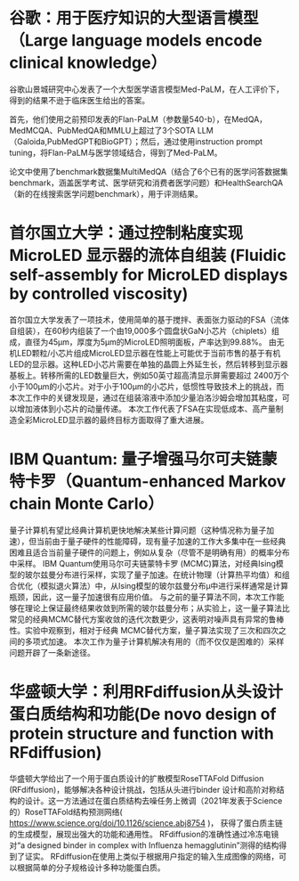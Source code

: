 # 谷歌：用于医疗知识的大型语言模型（Large language models encode clinical knowledge）
谷歌山景城研究中心发表了一个大型医学语言模型Med-PaLM，在人工评价下，得到的结果不逊于临床医生给出的答案。

首先，他们使用之前预印发表的Flan-PaLM（参数量540-b），在MedQA，MedMCQA、PubMedQA和MMLU上超过了3个SOTA LLM（Galoida,PubMedGPT和BioGPT）；然后，通过使用instruction prompt tuning，将Flan-PaLM与医学领域结合，得到了Med-PaLM。

论文中使用了benchmark数据集MultiMedQA（结合了6个已有的医学问答数据集benchmark，涵盖医学考试、医学研究和消费者医学问题）和HealthSearchQA（新的在线搜索医学问题benchmark），用于评测结果。

# 首尔国立大学：通过控制粘度实现 MicroLED 显示器的流体自组装 (Fluidic self-assembly for MicroLED displays by controlled viscosity)
首尔国立大学发表了一项技术，使用简单的基于搅拌、表面张力驱动的FSA（流体自组装），在60秒内组装了一个由19,000多个圆盘状GaN小芯片（chiplets）组成，直径为45μm，厚度为5μm的MicroLED照明面板，产率达到99.88%。
由无机LED颗粒/小芯片组成MicroLED显示器在性能上可能优于当前市售的基于有机LED的显示器。这种LED小芯片需要在单独的晶圆上外延生长，然后转移到显示器基板上。转移所需的LED数量巨大，例如50英寸超高清显示屏需要超过 2400万个小于100μm的小芯片。对于小于100μm的小芯片，低惯性导致技术上的挑战，而本次工作中的关键发现是，通过在组装溶液中添加少量泊洛沙姆会增加其粘度，可以增加液体到小芯片的动量传递。
本次工作代表了FSA在实现低成本、高产量制造全彩MicroLED显示器的最终目标方面取得了重大进展。

# IBM Quantum: 量子增强马尔可夫链蒙特卡罗（Quantum-enhanced Markov chain Monte Carlo）
量子计算机有望比经典计算机更快地解决某些计算问题（这种情况称为量子加速），但当前由于量子硬件的性能障碍，现有量子加速的工作大多集中在一些经典困难且适合当前量子硬件的问题上，例如从复杂（尽管不是明确有用）的概率分布中采样。
IBM Quantum使用马尔可夫链蒙特卡罗 (MCMC)算法，对经典Ising模型的玻尔兹曼分布进行采样，实现了量子加速。在统计物理（计算热平均值）和组合优化（模拟退火算法）中，从Ising模型的玻尔兹曼分布μ中进行采样通常是计算瓶颈，因此，这一量子加速很有应用价值。
与之前的量子算法不同，本次工作能够在理论上保证最终结果收敛到所需的玻尔兹曼分布；从实验上，这一量子算法比常见的经典MCMC替代方案收敛的迭代次数更少，这表明对噪声具有异常的鲁棒性。实验中观察到，相对于经典 MCMC替代方案，量子算法实现了三次和四次之间的多项式加速。
本次工作为量子计算机解决有用的（而不仅仅是困难的）采样问题开辟了一条新途径。

# 华盛顿大学：利用RFdiffusion从头设计蛋白质结构和功能(De novo design of protein structure and function with RFdiffusion)
华盛顿大学给出了一个用于蛋白质设计的扩散模型RoseTTAFold Diffusion (RFdiffusion)，能够解决各种设计挑战，包括从头进行binder 设计和高阶对称结构的设计。这一方法通过在蛋白质结构去噪任务上微调（2021年发表于Science的）RoseTTAFold结构预测网络( https://www.science.org/doi/10.1126/science.abj8754 )，
获得了蛋白质主链的生成模型，展现出强大的功能和通用性。
RFdiffusion的准确性通过冷冻电镜对“a designed binder in complex with Influenza hemagglutinin”测得的结构得到了证实。
RFdiffusion在使用上类似于根据用户指定的输入生成图像的网络，可以根据简单的分子规格设计多种功能蛋白质。
